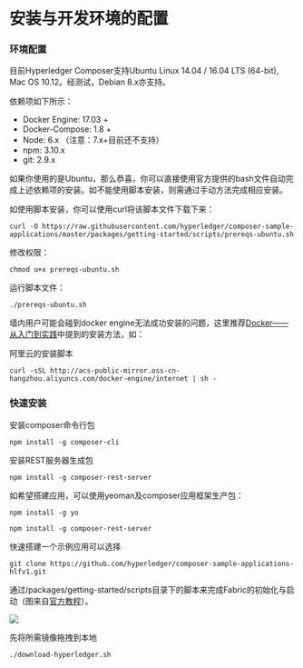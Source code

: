 # 安装与开发环境的配置

### 环境配置

目前Hyperledger Composer支持Ubuntu Linux 14.04 / 16.04 LTS \(64-bit\), Mac OS 10.12。经测试，Debian 8.x亦支持。

依赖项如下所示：

* Docker Engine:  17.03 +
* Docker-Compose: 1.8 +
* Node: 6.x （注意：7.x+目前还不支持）
* npm: 3.10.x
* git: 2.9.x



如果你使用的是Ubuntu，那么恭喜，你可以直接使用官方提供的bash文件自动完成上述依赖项的安装。如不能使用脚本安装，则需通过手动方法完成相应安装。



如使用脚本安装，你可以使用curl将该脚本文件下载下来：

`curl -O https://raw.githubusercontent.com/hyperledger/composer-sample-applications/master/packages/getting-started/scripts/prereqs-ubuntu.sh`



修改权限：

`chmod u+x prereqs-ubuntu.sh`



运行脚本文件：

`./prereqs-ubuntu.sh`



墙内用户可能会碰到docker engine无法成功安装的问题，这里推荐[Docker——从入门到实践](https://yeasy.gitbooks.io/docker_practice/content/install/ubuntu.html)中提到的安装方法，如：

阿里云的安装脚本

`curl -sSL http://acs-public-mirror.oss-cn-hangzhou.aliyuncs.com/docker-engine/internet | sh -`





### 快速安装

安装composer命令行包

`npm install -g composer-cli`



安装REST服务器生成包

`npm install -g composer-rest-server`



如希望搭建应用，可以使用yeoman及composer应用框架生产包：

`npm install -g yo`

`npm install -g composer-rest-server`



快速搭建一个示例应用可以选择

`git clone https://github.com/hyperledger/composer-sample-applications-hlfv1.git`



通过/packages/getting-started/scripts目录下的脚本来完成Fabric的初始化与启动（图来自[官方教程](https://hyperledger.github.io/composer/getting-started/development-tools.html)）。

![](https://hyperledger.github.io/composer/assets/img/developer-tools-commands.png)

先将所需镜像拖拽到本地

`./download-hyperledger.sh`






